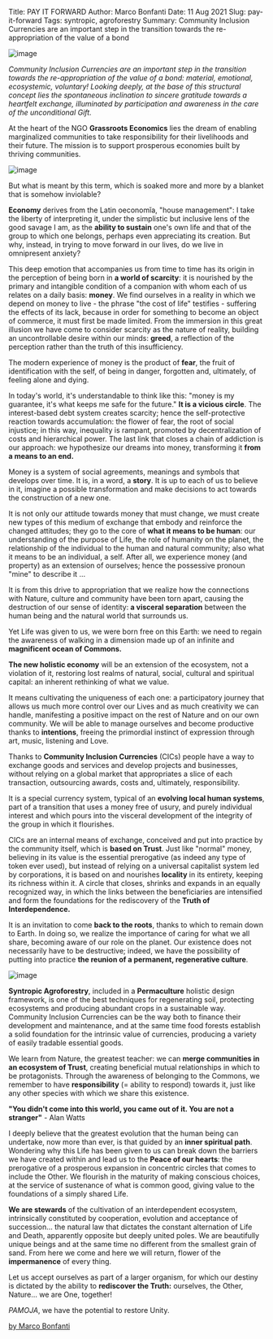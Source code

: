 Title: PAY IT FORWARD
Author: Marco Bonfanti
Date: 11 Aug 2021
Slug: pay-it-forward
Tags: syntropic, agroforestry
Summary: Community Inclusion Currencies are an important step in the transition towards the re-appropriation of the value of a bond

![image](images/blog/pay-it-forward1.webp)

_Community Inclusion Currencies are an important step in the transition
towards the re-appropriation of the value of a bond: material,
emotional, ecosystemic, voluntary! Looking deeply, at the base of this
structural concept lies the spontaneous inclination to sincere gratitude
towards a heartfelt exchange, illuminated by participation and awareness
in the care of the unconditional Gift._

At the heart of the NGO **Grassroots Economics** lies the dream of
enabling marginalized communities to take responsibility for their
livelihoods and their future. The mission is to support prosperous
economies built by thriving communities.

![image](images/blog/pay-it-forward2.webp)

But what is meant by this term, which is soaked more and more by a
blanket that is somehow inviolable?

**Economy** derives from the Latin oeconomĭa, "house management": I
take the liberty of interpreting it, under the simplistic but inclusive
lens of the good savage I am, as the **ability to sustain** one's own
life and that of the group to which one belongs, perhaps even
appreciating its creation. But why, instead, in trying to move forward
in our lives, do we live in omnipresent anxiety?

This deep emotion that accompanies us from time to time has its origin
in the perception of being born in **a world of scarcity**: it is
nourished by the primary and intangible condition of a companion with
whom each of us relates on a daily basis: **money**. We find ourselves
in a reality in which we depend on money to live - the phrase "the cost
of life" testifies - suffering the effects of its lack, because in
order for something to become an object of commerce, it must first be
made limited. From the immersion in this great illusion we have come to
consider scarcity as the nature of reality, building an uncontrollable
desire within our minds: **greed**, a reflection of the perception
rather than the truth of this insufficiency.

The modern experience of money is the product of **fear**, the fruit of
identification with the self, of being in danger, forgotten and,
ultimately, of feeling alone and dying.

In today's world, it's understandable to think like this: "money is
my guarantee, it's what keeps me safe for the future." **It is a
vicious circle**. The interest-based debt system creates scarcity; hence
the self-protective reaction towards accumulation: the flower of fear,
the root of social injustice; in this way, inequality is rampant,
promoted by decentralization of costs and hierarchical power. The last
link that closes a chain of addiction is our approach: we hypothesize
our dreams into money, transforming it **from a means to an end.**

Money is a system of social agreements, meanings and symbols that
develops over time. It is, in a word, a **story**. It is up to each of
us to believe in it, imagine a possible transformation and make
decisions to act towards the construction of a new one.

It is not only our attitude towards money that must change, we must
create new types of this medium of exchange that embody and reinforce
the changed attitudes; they go to the core of **what it means to be
human**: our understanding of the purpose of Life, the role of humanity
on the planet, the relationship of the individual to the human and
natural community; also what it means to be an individual, a self. After
all, we experience money (and property) as an extension of ourselves;
hence the possessive pronoun "mine" to describe it ...

It is from this drive to appropriation that we realize how the
connections with Nature, culture and community have been torn apart,
causing the destruction of our sense of identity: **a visceral
separation** between the human being and the natural world that
surrounds us.

Yet Life was given to us, we were born free on this Earth: we need to
regain the awareness of walking in a dimension made up of an infinite
and **magnificent ocean of Commons.**

**The new holistic economy** will be an extension of the ecosystem, not
a violation of it, restoring lost realms of natural, social, cultural
and spiritual capital: an inherent rethinking of what we value.

It means cultivating the uniqueness of each one: a participatory journey
that allows us much more control over our Lives and as much creativity
we can handle, manifesting a positive impact on the rest of Nature and
on our own community. We will be able to manage ourselves and become
productive thanks to **intentions**, freeing the primordial instinct of
expression through art, music, listening and Love.

Thanks to **Community Inclusion Currencies** (CICs) people have a way to
exchange goods and services and develop projects and businesses, without
relying on a global market that appropriates a slice of each
transaction, outsourcing awards, costs and, ultimately, responsibility.

It is a special currency system, typical of an **evolving local human
systems**, part of a transition that uses a money free of usury, and
purely individual interest and which pours into the visceral development
of the integrity of the group in which it flourishes.

CICs are an internal means of exchange, conceived and put into practice
by the community itself, which is **based on Trust**. Just like
"normal" money, believing in its value is the essential prerogative
(as indeed any type of token ever used), but instead of relying on a
universal capitalist system led by corporations, it is based on and
nourishes **locality** in its entirety, keeping its richness within it.
A circle that closes, shrinks and expands in an equally recognized way,
in which the links between the beneficiaries are intensified and form
the foundations for the rediscovery of the **Truth of Interdependence.**

It is an invitation to come **back to the roots**, thanks to which to
remain down to Earth. In doing so, we realize the importance of caring
for what we all share, becoming aware of our role on the planet. Our
existence does not necessarily have to be destructive; indeed, we have
the possibility of putting into practice **the reunion of a permanent,
regenerative culture**.

![image](images/blog/pay-it-forward3.webp)

**Syntropic Agroforestry**, included in a **Permaculture** holistic
design framework, is one of the best techniques for regenerating soil,
protecting ecosystems and producing abundant crops in a sustainable way.
Community Inclusion Currencies can be the way both to finance their
development and maintenance, and at the same time food forests establish
a solid foundation for the intrinsic value of currencies, producing a
variety of easily tradable essential goods.

We learn from Nature, the greatest teacher: we can **merge communities
in an ecosystem of Trust**, creating beneficial mutual relationships in
which to be protagonists. Through the awareness of belonging to the
Commons, we remember to have **responsibility** (= ability to respond)
towards it, just like any other species with which we share this
existence.

**"You didn't come into this world, you came out of it. You are not a
stranger"** - Alan Watts

I deeply believe that the greatest evolution that the human being can
undertake, now more than ever, is that guided by an **inner spiritual
path**. Wondering why this Life has been given to us can break down the
barriers we have created within and lead us to the **Peace of our
hearts**: the prerogative of a prosperous expansion in concentric
circles that comes to include the Other. We flourish in the maturity of
making conscious choices, at the service of sustenance of what is common
good, giving value to the foundations of a simply shared Life.

**We are stewards** of the cultivation of an interdependent ecosystem,
intrinsically constituted by cooperation, evolution and acceptance of
succession... the natural law that dictates the constant alternation of
Life and Death, apparently opposite but deeply united poles. We are
beautifully unique beings and at the same time no different from the
smallest grain of sand. From here we come and here we will return,
flower of the **impermanence** of every thing.

Let us accept ourselves as part of a larger organism, for which our
destiny is dictated by the ability to **rediscover the Truth:**
ourselves, the Other, Nature... we are One, together!

_PAMOJA_, we have the potential to restore Unity.

[by Marco
Bonfanti](https://paceselvaggia.wordpress.com/?fbclid=IwAR24s-62YpIkNRE0vdr-vJXxKMXwgc9GKHYPLRZvWAaWcnfw40IbKgi2nRU)
